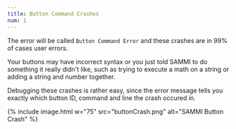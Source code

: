```yaml
---
title: Button Command Crashes   
num: 1
---
```


The error will be called `Button Command Error` and these crashes are in 99% of cases user errors.    

Your buttons may have incorrect syntax or you just told SAMMI to do something it really didn't like, such as trying to execute a math on a string or adding a string and number together.   

Debugging these crashes is rather easy, since the error message tells you exactly which button ID, command and line the crash occured in. 

{% include image.html w="75" src="buttonCrash.png" alt="SAMMI Button Crash" %}
